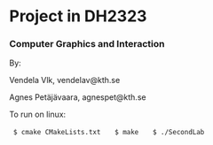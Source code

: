 <h1> Project in DH2323 </h1>
<h3> Computer Graphics and Interaction </h3>

<p> By: </p>
<p> Vendela Vlk, vendelav@kth.se </p>
<p> Agnes Petäjävaara, agnespet@kth.se </p>

<p>To run on linux:</p> 
 <code> $ cmake CMakeLists.txt  </code>
 <code> $ make  </code>
 <code> $ ./SecondLab  </code>
